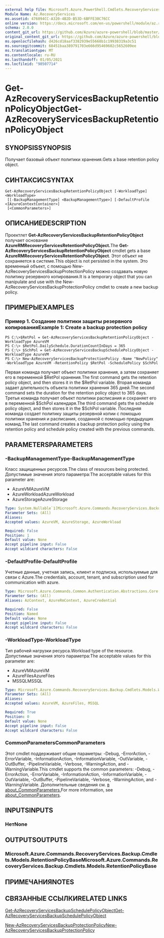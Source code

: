 ```yaml
---
external help file: Microsoft.Azure.PowerShell.Cmdlets.RecoveryServices.Backup.dll-Help.xml
Module Name: Az.RecoveryServices
ms.assetid: 476094CC-A320-4B2D-B53D-6BFFE30C76CC
online version: https://docs.microsoft.com/en-us/powershell/module/az.recoveryservices/get-azrecoveryservicesbackupretentionpolicyobject
schema: 2.0.0
content_git_url: https://github.com/Azure/azure-powershell/blob/master/src/RecoveryServices/RecoveryServices/help/Get-AzRecoveryServicesBackupRetentionPolicyObject.md
original_content_git_url: https://github.com/Azure/azure-powershell/blob/master/src/RecoveryServices/RecoveryServices/help/Get-AzRecoveryServicesBackupRetentionPolicyObject.md
ms.openlocfilehash: d426cd18aaf3382939e55668b1c19938319a3c51
ms.sourcegitcommit: 68451baa389791703e666d95469602c5652609ee
ms.translationtype: MT
ms.contentlocale: ru-RU
ms.lasthandoff: 01/05/2021
ms.locfileid: "98507714"
---
```

# <span data-ttu-id="1592f-101">Get-AzRecoveryServicesBackupRetentionPolicyObject</span><span class="sxs-lookup"><span data-stu-id="1592f-101">Get-AzRecoveryServicesBackupRetentionPolicyObject</span></span>

## <span data-ttu-id="1592f-102">SYNOPSIS</span><span class="sxs-lookup"><span data-stu-id="1592f-102">SYNOPSIS</span></span>
<span data-ttu-id="1592f-103">Получает базовый объект политики хранения.</span><span class="sxs-lookup"><span data-stu-id="1592f-103">Gets a base retention policy object.</span></span>

## <span data-ttu-id="1592f-104">СИНТАКСИС</span><span class="sxs-lookup"><span data-stu-id="1592f-104">SYNTAX</span></span>

```
Get-AzRecoveryServicesBackupRetentionPolicyObject [-WorkloadType] <WorkloadType>
 [[-BackupManagementType] <BackupManagementType>] [-DefaultProfile <IAzureContextContainer>]
 [<CommonParameters>]
```

## <span data-ttu-id="1592f-105">ОПИСАНИЕ</span><span class="sxs-lookup"><span data-stu-id="1592f-105">DESCRIPTION</span></span>
<span data-ttu-id="1592f-106">Проектлет **Get-AzRecoveryServicesBackupRetentionPolicyObject** получает основание **AzureRMRecoveryServicesRetentionPolicyObject.**</span><span class="sxs-lookup"><span data-stu-id="1592f-106">The **Get-AzRecoveryServicesBackupRetentionPolicyObject** cmdlet gets a base **AzureRMRecoveryServicesRetentionPolicyObject**.</span></span>
<span data-ttu-id="1592f-107">Этот объект не сохраняется в системе.</span><span class="sxs-lookup"><span data-stu-id="1592f-107">This object is not persisted in the system.</span></span>
<span data-ttu-id="1592f-108">Это временный объект, с помощью New-AzRecoveryServicesBackupProtectionPolicy можно создавать новую политику резервного копирования.</span><span class="sxs-lookup"><span data-stu-id="1592f-108">It is a temporary object that you can manipulate and use with the New-AzRecoveryServicesBackupProtectionPolicy cmdlet to create a new backup policy.</span></span>

## <span data-ttu-id="1592f-109">ПРИМЕРЫ</span><span class="sxs-lookup"><span data-stu-id="1592f-109">EXAMPLES</span></span>

### <span data-ttu-id="1592f-110">Пример 1. Создание политики защиты резервного копирования</span><span class="sxs-lookup"><span data-stu-id="1592f-110">Example 1: Create a backup protection policy</span></span>
```
PS C:\>$RetPol = Get-AzRecoveryServicesBackupRetentionPolicyObject -WorkloadType AzureVM 
PS C:\> $RetPol.DailySchedule.DurationCountInDays = 365
PS C:\> $SchPol = Get-AzRecoveryServicesBackupSchedulePolicyObject -WorkloadType AzureVM 
PS C:\> New-AzRecoveryServicesBackupProtectionPolicy -Name "NewPolicy" -WorkloadType AzureVM -RetentionPolicy $RetPol -SchedulePolicy $SchPol
```

<span data-ttu-id="1592f-111">Первая команда получает объект политики хранения, а затем сохраняет его в переменной $RetPol хранения.</span><span class="sxs-lookup"><span data-stu-id="1592f-111">The first command gets the retention policy object, and then stores it in the $RetPol variable.</span></span>
<span data-ttu-id="1592f-112">Вторая команда задает длительность объекта политики хранения 365 дней.</span><span class="sxs-lookup"><span data-stu-id="1592f-112">The second command sets the duration for the retention policy object to 365 days.</span></span>
<span data-ttu-id="1592f-113">Третья команда получает объект политики расписания и сохраняет его в переменной $SchPol календаря.</span><span class="sxs-lookup"><span data-stu-id="1592f-113">The third command gets the schedule policy object, and then stores it in the $SchPol variable.</span></span>
<span data-ttu-id="1592f-114">Последняя команда создает политику защиты резервной копии с помощью политики хранения и расписания, созданной с помощью предыдущих команд.</span><span class="sxs-lookup"><span data-stu-id="1592f-114">The last command creates a backup protection policy using the retention policy and schedule policy created with the previous commands.</span></span>

## <span data-ttu-id="1592f-115">PARAMETERS</span><span class="sxs-lookup"><span data-stu-id="1592f-115">PARAMETERS</span></span>

### <span data-ttu-id="1592f-116">-BackupManagementType</span><span class="sxs-lookup"><span data-stu-id="1592f-116">-BackupManagementType</span></span>
<span data-ttu-id="1592f-117">Класс защищенных ресурсов.</span><span class="sxs-lookup"><span data-stu-id="1592f-117">The class of resources being protected.</span></span> <span data-ttu-id="1592f-118">Допустимые значения этого параметра:</span><span class="sxs-lookup"><span data-stu-id="1592f-118">The acceptable values for this parameter are:</span></span>
- <span data-ttu-id="1592f-119">AzureVM</span><span class="sxs-lookup"><span data-stu-id="1592f-119">AzureVM</span></span> 
- <span data-ttu-id="1592f-120">AzureWorkload</span><span class="sxs-lookup"><span data-stu-id="1592f-120">AzureWorkload</span></span>
- <span data-ttu-id="1592f-121">AzureStorage</span><span class="sxs-lookup"><span data-stu-id="1592f-121">AzureStorage</span></span>

```yaml
Type: System.Nullable`1[Microsoft.Azure.Commands.RecoveryServices.Backup.Cmdlets.Models.BackupManagementType]
Parameter Sets: (All)
Aliases:
Accepted values: AzureVM, AzureStorage, AzureWorkload

Required: False
Position: 1
Default value: None
Accept pipeline input: False
Accept wildcard characters: False
```

### <span data-ttu-id="1592f-122">-DefaultProfile</span><span class="sxs-lookup"><span data-stu-id="1592f-122">-DefaultProfile</span></span>
<span data-ttu-id="1592f-123">Учетные данные, учетная запись, клиент и подписка, используемые для связи с Azure.</span><span class="sxs-lookup"><span data-stu-id="1592f-123">The credentials, account, tenant, and subscription used for communication with azure.</span></span>

```yaml
Type: Microsoft.Azure.Commands.Common.Authentication.Abstractions.Core.IAzureContextContainer
Parameter Sets: (All)
Aliases: AzContext, AzureRmContext, AzureCredential

Required: False
Position: Named
Default value: None
Accept pipeline input: False
Accept wildcard characters: False
```

### <span data-ttu-id="1592f-124">-WorkloadType</span><span class="sxs-lookup"><span data-stu-id="1592f-124">-WorkloadType</span></span>
<span data-ttu-id="1592f-125">Тип рабочей нагрузки ресурса.</span><span class="sxs-lookup"><span data-stu-id="1592f-125">Workload type of the resource.</span></span> <span data-ttu-id="1592f-126">Допустимые значения этого параметра:</span><span class="sxs-lookup"><span data-stu-id="1592f-126">The acceptable values for this parameter are:</span></span>
- <span data-ttu-id="1592f-127">AzureVM</span><span class="sxs-lookup"><span data-stu-id="1592f-127">AzureVM</span></span> 
- <span data-ttu-id="1592f-128">AzureFiles</span><span class="sxs-lookup"><span data-stu-id="1592f-128">AzureFiles</span></span>
- <span data-ttu-id="1592f-129">MSSQL</span><span class="sxs-lookup"><span data-stu-id="1592f-129">MSSQL</span></span>

```yaml
Type: Microsoft.Azure.Commands.RecoveryServices.Backup.Cmdlets.Models.WorkloadType
Parameter Sets: (All)
Aliases:
Accepted values: AzureVM, AzureFiles, MSSQL

Required: True
Position: 0
Default value: None
Accept pipeline input: False
Accept wildcard characters: False
```

### <span data-ttu-id="1592f-130">CommonParameters</span><span class="sxs-lookup"><span data-stu-id="1592f-130">CommonParameters</span></span>
<span data-ttu-id="1592f-131">Этот cmdlet поддерживает общие параметры: -Debug, -ErrorAction, -ErrorVariable, -InformationAction, -InformationVariable, -OutVariable, -OutBuffer, -PipelineVariable, -Verbose, -WarningAction, and -WarningVariable.</span><span class="sxs-lookup"><span data-stu-id="1592f-131">This cmdlet supports the common parameters: -Debug, -ErrorAction, -ErrorVariable, -InformationAction, -InformationVariable, -OutVariable, -OutBuffer, -PipelineVariable, -Verbose, -WarningAction, and -WarningVariable.</span></span> <span data-ttu-id="1592f-132">Дополнительные сведения см. [в about_CommonParameters.](http://go.microsoft.com/fwlink/?LinkID=113216)</span><span class="sxs-lookup"><span data-stu-id="1592f-132">For more information, see [about_CommonParameters](http://go.microsoft.com/fwlink/?LinkID=113216).</span></span>

## <span data-ttu-id="1592f-133">INPUTS</span><span class="sxs-lookup"><span data-stu-id="1592f-133">INPUTS</span></span>

### <span data-ttu-id="1592f-134">Нет</span><span class="sxs-lookup"><span data-stu-id="1592f-134">None</span></span>

## <span data-ttu-id="1592f-135">OUTPUTS</span><span class="sxs-lookup"><span data-stu-id="1592f-135">OUTPUTS</span></span>

### <span data-ttu-id="1592f-136">Microsoft.Azure.Commands.RecoveryServices.Backup.Cmdlets.Models.RetentionPolicyBase</span><span class="sxs-lookup"><span data-stu-id="1592f-136">Microsoft.Azure.Commands.RecoveryServices.Backup.Cmdlets.Models.RetentionPolicyBase</span></span>

## <span data-ttu-id="1592f-137">ПРИМЕЧАНИЯ</span><span class="sxs-lookup"><span data-stu-id="1592f-137">NOTES</span></span>

## <span data-ttu-id="1592f-138">СВЯЗАННЫЕ ССЫЛКИ</span><span class="sxs-lookup"><span data-stu-id="1592f-138">RELATED LINKS</span></span>

[<span data-ttu-id="1592f-139">Get-AzRecoveryServicesBackupSchedulePolicyObject</span><span class="sxs-lookup"><span data-stu-id="1592f-139">Get-AzRecoveryServicesBackupSchedulePolicyObject</span></span>](./Get-AzRecoveryServicesBackupSchedulePolicyObject.md)

[<span data-ttu-id="1592f-140">New-AzRecoveryServicesBackupProtectionPolicy</span><span class="sxs-lookup"><span data-stu-id="1592f-140">New-AzRecoveryServicesBackupProtectionPolicy</span></span>](./New-AzRecoveryServicesBackupProtectionPolicy.md)


